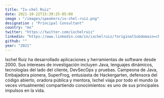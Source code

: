 ```yaml
---
title: "Ix-chel Ruiz"
date: 2021-10-22T15:39:25-05:00
image : "/images/speakers/ix-chel-ruiz.png"
designation : "Principal Consultant"
country: "mx"
twitter: "https://twitter.com/ixchelruiz"
linkedin: "https://www.linkedin.com/in/ixchelruiz/?originalSubdomain=ch"
github: ""
year: "2021"
---
```


Ixchel Ruiz ha desarrollado aplicaciones y herramientas de software desde 2000. Sus intereses de investigación incluyen Java, lenguajes dinámicos, tecnologías del lado del cliente, DevSecOps y pruebas. Campeona de Java, Embajadora pionera, SuperFrog, entusiasta de Hackergarten, defensora del código abierto, oradora pública y mentora, Ixchel viaja por todo el mundo (a veces virtualmente) compartiendo conocimientos: es uno de sus principales impulsos en la vida.
